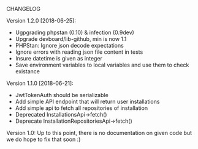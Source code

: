 CHANGELOG

Version 1.2.0 [2018-06-25]:
 - Ugpgrading phpstan (0.10) & infection (0.9dev)
 - Upgrade devboard/lib-github, min is now 1.1
 - PHPStan: Ignore json decode expectations
 - Ignore errors with reading json file content in tests
 - Insure datetime is given as integer
 - Save environment variables to local variables and use them to check existance

Version 1.1.0 [2018-06-21]:

 - JwtTokenAuth should be serializable
 - Add simple API endpoint that will return user installations
 - Add simple api to fetch all repositories of installation
 - Deprecated InstallationsApi->fetch()
 - Deprecate InstallationRepositoriesApi->fetch()

Version 1.0: Up to this point, there is no documentation on given code but we do hope to fix that soon :)

